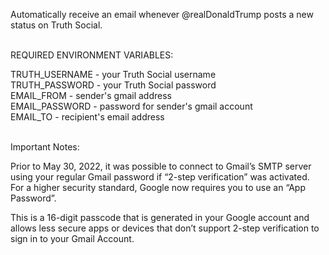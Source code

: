 Automatically receive an email whenever @realDonaldTrump posts a new status on Truth Social.
<br>
<br>

REQUIRED ENVIRONMENT VARIABLES:

TRUTH_USERNAME - your Truth Social username<br>
TRUTH_PASSWORD - your Truth Social password<br>
EMAIL_FROM - sender's gmail address<br>
EMAIL_PASSWORD - password for sender's gmail account<br>
EMAIL_TO - recipient's email address<br>
<br>

Important Notes:

Prior to May 30, 2022, it was possible to connect to Gmail’s SMTP server using your regular Gmail password if “2-step verification” was activated. For a higher security standard, Google now requires you to use an “App Password”.

This is a 16-digit passcode that is generated in your Google account and allows less secure apps or devices that don’t support 2-step verification to sign in to your Gmail Account.